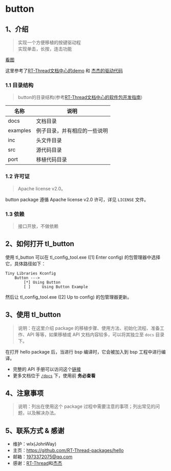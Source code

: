 # button

## 1、介绍

> 实现一个方便移植的按键驱动程\
> 实现单击，长按，连击功能

[看图](docs\figures\status.png)

这里参考了[RT-Thread文档中心的demo](https://www.rt-thread.org/document/site/#/rt-thread-version/rt-thread-standard/tutorial/beep-player/button)
和
[杰杰的驱动代码](https://github.com/jiejieTop/rtpkg_button)

### 1.1 目录结构

> button的目录结构(参考[RT-Thread文档中心的软件包开发指南](https://www.rt-thread.org/document/site/#/rt-thread-version/rt-thread-standard/development-guide/package/package))

| 名称 | 说明 |
| ---- | ---- |
| docs  | 文档目录 |
| examples | 例子目录，并有相应的一些说明 |
| inc  | 头文件目录 |
| src  | 源代码目录 |
| port | 移植代码目录 |

### 1.2 许可证

> Apache license v2.0。

button package 遵循 Apache license v2.0 许可，详见 `LICENSE` 文件。

### 1.3 依赖

> 接口开放，不做依赖

## 2、如何打开 tl_button

使用 tl_button 可以在 tl_config_tool.exe ([1] Enter config) 的包管理器中选择它，具体路径如下：

```
Tiny Libraries Kconfig
    Button --->
        [*] Using Button
        [ ]     Using Button Example
```

然后让 tl_config_tool.exe ([2] Up to config) 的包管理器更新。

## 3、使用 tl_button

> 说明：在这里介绍 package 的移植步骤、使用方法、初始化流程、准备工作、API 等等，如果移植或 API 文档内容较多，可以将其独立至 `docs` 目录下。

在打开 hello package 后，当进行 bsp 编译时，它会被加入到 bsp 工程中进行编译。

* 完整的 API 手册可以访问这个[链接](docs/api.md)
* 更多文档位于 [`/docs`](./docs) 下，使用前 **务必查看**

## 4、注意事项

> 说明：列出在使用这个 package 过程中需要注意的事项；列出常见的问题，以及解决办法。

## 5、联系方式 & 感谢

* 维护：wlx(JohnWay)
* 主页：https://github.com/RT-Thread-packages/hello
* 邮箱：1973372075@qq.com
* 感谢：[RT-Thread](https://www.rt-thread.org/document/site/#/rt-thread-version/rt-thread-standard/tutorial/beep-player/button)和[杰杰](https://github.com/jiejieTop/rtpkg_button)
